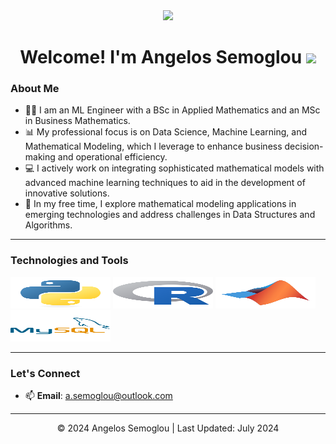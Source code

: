 <div id="header" align="center">
  <img src="https://media.giphy.com/media/dWesBcTLavkZuG35MI/giphy.gif" width="370"/> 
</div>

<h1>
  <div align="center"> Welcome! I'm Angelos Semoglou
    <img src="https://media.giphy.com/media/hvRJCLFzcasrR4ia7z/giphy.gif" width="30px"/>
  </h1>

### About Me 
- :man_student: I am an ML Engineer with a BSc in Applied Mathematics and an MSc in Business Mathematics.
- 📊 My professional focus is on Data Science, Machine Learning, and Mathematical Modeling, which I leverage to enhance business decision-making and operational efficiency.
- 💻 I actively work on integrating sophisticated mathematical models with advanced machine learning techniques to aid in the development of innovative solutions.
- 🔬 In my free time, I explore mathematical modeling applications in emerging technologies and address challenges in Data Structures and Algorithms.

***

### Technologies and Tools
<img src="https://raw.githubusercontent.com/devicons/devicon/master/icons/python/python-original.svg" alt="Python" title="Python" height="50" width="160"/> <img src="https://raw.githubusercontent.com/devicons/devicon/master/icons/r/r-original.svg" alt="R" title="R" height="50" width="160"/> <img src="https://raw.githubusercontent.com/devicons/devicon/master/icons/matlab/matlab-original.svg" alt="MATLAB" title="MATLAB" height="50" width="160"/> <img src="https://raw.githubusercontent.com/devicons/devicon/master/icons/mysql/mysql-original-wordmark.svg" alt="MySQL" title="MySQL" height="50" width="160"/>

***

### Let's Connect
- 📫 **Email**: [a.semoglou@outlook.com](mailto:a.semoglou@outlook.com)

</div>

<footer>
  <hr>
  <p align="center">© 2024 Angelos Semoglou | Last Updated: July 2024</p>
</footer>
